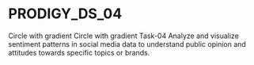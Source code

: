# PRODIGY_DS_04
Circle with gradient Circle with gradient Task-04  Analyze and visualize sentiment patterns in social media data to understand public opinion and attitudes towards specific topics or brands.
